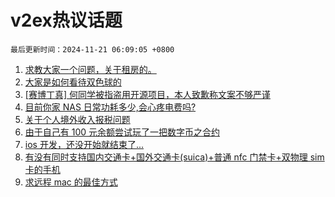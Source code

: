 # v2ex热议话题

`最后更新时间：2024-11-21 06:09:05 +0800`

1. [求教大家一个问题，关于租房的。](https://www.v2ex.com/t/1091020)
1. [大家是如何看待双色球的](https://www.v2ex.com/t/1091031)
1. [[赛博丁真] 何同学被指盗用开源项目，本人致歉称文案不够严谨](https://www.v2ex.com/t/1091057)
1. [目前你家 NAS 日常功耗多少,会心疼电费吗?](https://www.v2ex.com/t/1091114)
1. [关于个人境外收入报税问题](https://www.v2ex.com/t/1091157)
1. [由于自己有 100 元余额尝试玩了一把数字币之合约](https://www.v2ex.com/t/1091029)
1. [ios 开发，还没开始就结束了...](https://www.v2ex.com/t/1091121)
1. [有没有同时支持国内交通卡+国外交通卡(suica)+普通 nfc 门禁卡+双物理 sim 卡的手机](https://www.v2ex.com/t/1091210)
1. [求远程 mac 的最佳方式](https://www.v2ex.com/t/1091051)

